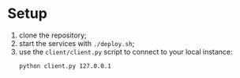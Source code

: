 # Setup

1. clone the repository;
2. start the services with `./deploy.sh`;
3. use the `client/client.py` script to connect to your local instance:
    ```bash
    python client.py 127.0.0.1
    ```